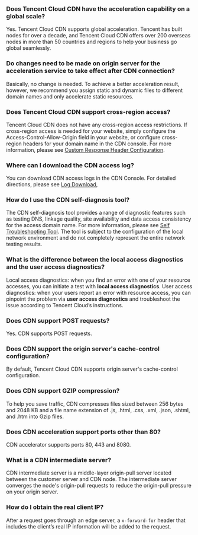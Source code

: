### Does Tencent Cloud CDN have the acceleration capability on a global scale?
Yes. Tencent Cloud CDN supports global acceleration. Tencent has built nodes for over a decade, and Tencent Cloud CDN offers over 200 overseas nodes in more than 50 countries and regions to help your business go global seamlessly.

### Do changes need to be made on origin server for the acceleration service to take effect after CDN connection?
Basically, no change is needed. To achieve a better acceleration result, however, we recommend you assign static and dynamic files to different domain names and only accelerate static resources.

### Does Tencent Cloud CDN support cross-region access?
Tencent Cloud CDN does not have any cross-region access restrictions. If cross-region access is needed for your website, simply configure the Access-Control-Allow-Origin field in your website, or configure cross-region headers for your domain name in the CDN console. For more information, please see [Custom Response Header Configuration](https://intl.cloud.tencent.com/document/product/228/35320).

### Where can I download the CDN access log?
You can download CDN access logs in the CDN Console. For detailed directions, please see [Log Download](https://intl.cloud.tencent.com/document/product/228/6316),

### How do I use the CDN self-diagnosis tool?
The CDN self-diagnosis tool provides a range of diagnostic features such as testing DNS, linkage quality, site availability and data access consistency for the access domain name. For more information, please see [Self Troubleshooting Tool](https://intl.cloud.tencent.com/document/product/228/6304). The tool is subject to the configuration of the local network environment and do not completely represent the entire network testing results.

### What is the difference between the local access diagnostics and the user access diagnostics?
Local access diagnostics: when you find an error with one of your resource accesses, you can initiate a test with **local access diagnostics**.
User access diagnostics: when your users report an error with resource access, you can pinpoint the problem via **user access diagnostics** and troubleshoot the issue according to Tencent Cloud’s instructions.

### Does CDN support POST requests?
Yes. CDN supports POST requests.

### Does CDN support the origin server's cache-control configuration?
By default, Tencent Cloud CDN supports origin server's cache-control configuration.

### Does CDN support GZIP compression?
To help you save traffic, CDN compresses files sized between 256 bytes and 2048 KB and a file name extension of .js, .html, .css, .xml, .json, .shtml, and .htm into Gzip files.

### Does CDN acceleration support ports other than 80?
CDN accelerator supports ports 80, 443 and 8080.

### What is a CDN intermediate server?
CDN intermediate server is a middle-layer origin-pull server located between the customer server and CDN node. The intermediate server converges the node's origin-pull requests to reduce the origin-pull pressure on your origin server.

### How do I obtain the real client IP?
After a request goes through an edge server, a `x-forward-for` header that includes the client’s real IP information will be added to the request.
